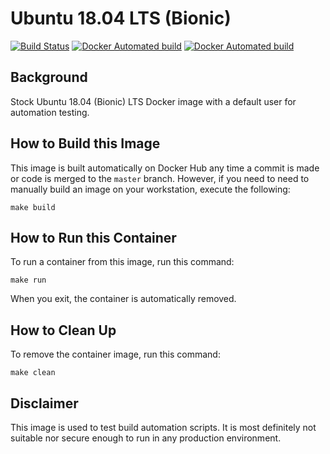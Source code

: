 # Ubuntu 18.04 LTS (Bionic)

[![Build Status](https://travis-ci.org/strongbrent/docker-ubuntu1804-testuser.svg?branch=master)](https://travis-ci.org/strongbrent/docker-ubuntu1804-testuser) [![Docker Automated build](https://img.shields.io/docker/cloud/automated/strongbrent/docker-ubuntu1804-testuser.svg)](https://cloud.docker.com/repository/docker/strongbrent/docker-ubuntu1804-testuser) [![Docker Automated build](https://img.shields.io/docker/cloud/build/strongbrent/docker-ubuntu1804-testuser.svg)](https://cloud.docker.com/repository/docker/strongbrent/docker-ubuntu1804-testuser/builds)

## Background
Stock Ubuntu 18.04 (Bionic) LTS Docker image with a default user for automation testing.

## How to Build this Image

This image is built automatically on Docker Hub any time a commit is made or code is merged to the `master` branch. However, if you need to need to manually build an image on your workstation, execute the following:
```
make build
```

## How to Run this Container

To run a container from this image, run this command:
```
make run
```
When you exit, the container is automatically removed.

## How to Clean Up
To remove the container image, run this command:
```
make clean
```

## Disclaimer 

This image is used to test build automation scripts. It is most definitely not suitable nor secure enough to run in any production environment.
